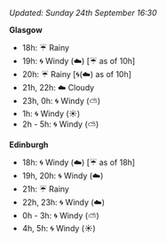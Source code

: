 *Updated: Sunday 24th September 16:30*

**Glasgow**

* 18h: :umbrella: Rainy
* 19h: :cyclone: Windy (:cloud:) [:umbrella: as of 10h]
* 20h: :umbrella: Rainy [:cyclone:(:cloud:) as of 10h]
* 21h, 22h: :cloud: Cloudy
* 23h, 0h: :cyclone: Windy (:partly_sunny:)
* 1h: :cyclone: Windy (:sunny:)
* 2h - 5h: :cyclone: Windy (:partly_sunny:)

**Edinburgh**

* 18h: :cyclone: Windy (:cloud:) [:umbrella: as of 18h]
* 19h, 20h: :cyclone: Windy (:cloud:)
* 21h: :umbrella: Rainy
* 22h, 23h: :cyclone: Windy (:cloud:)
* 0h - 3h: :cyclone: Windy (:partly_sunny:)
* 4h, 5h: :cyclone: Windy (:sunny:)
